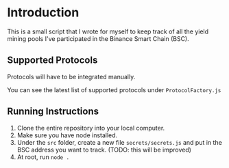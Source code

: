 # Introduction

This is a small script that I wrote for myself to keep track of all the yield mining pools I've participated in the Binance Smart Chain (BSC).

## Supported Protocols

Protocols will have to be integrated manually.

You can see the latest list of supported protocols under `ProtocolFactory.js`

## Running Instructions

1. Clone the entire repository into your local computer.
2. Make sure you have node installed.
3. Under the `src` folder, create a new file `secrets/secrets.js` and put in the BSC address you want to track. (TODO: this will be improved)
4. At root, run `node .`
